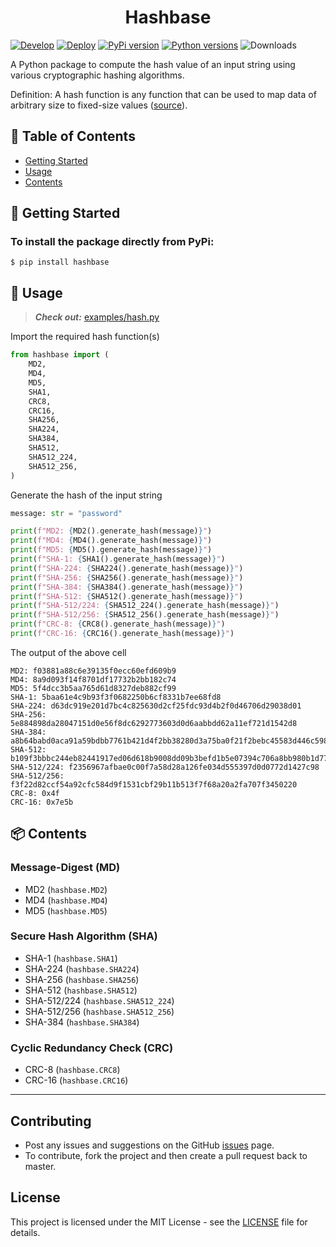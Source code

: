 <h1 align="center">Hashbase</h1>


[![Develop](https://github.com/hasnainroopawalla/hashbase/actions/workflows/develop.yml/badge.svg)](https://github.com/hasnainroopawalla/Ant-Colony-Optimization/actions/workflows/develop.yml)
[![Deploy](https://github.com/hasnainroopawalla/hashbase/actions/workflows/deploy.yml/badge.svg)](https://github.com/hasnainroopawalla/hashbase/actions/workflows/deploy.yml)
[![PyPi version](https://img.shields.io/pypi/v/hashbase.svg)](https://pypi.python.org/pypi/aco_routing/)
[![Python versions](https://img.shields.io/pypi/pyversions/hashbase.svg?style=plastic)](https://img.shields.io/pypi/pyversions/aco_routing.svg?style=plastic)
![Downloads](https://img.shields.io/pypi/dm/hashbase.svg)


A Python package to compute the hash value of an input string using various cryptographic hashing algorithms.

Definition: A hash function is any function that can be used to map data of arbitrary size to fixed-size values ([source](https://en.wikipedia.org/wiki/Hash_function)).


## 📝 Table of Contents

- [Getting Started](#getting_started)
- [Usage](#usage)
- [Contents](#contents)


## 🏁 Getting Started <a name = "getting_started"></a>

### To install the package directly from PyPi:
```
$ pip install hashbase
```


## 🎈 Usage <a name="usage"></a>
> **_Check out:_** [examples/hash.py](https://github.com/hasnainroopawalla/hashbase/blob/master/examples/hash.py)

Import the required hash function(s)
```python
from hashbase import (
    MD2,
    MD4,
    MD5,
    SHA1,
    CRC8,
    CRC16,
    SHA256,
    SHA224,
    SHA384,
    SHA512,
    SHA512_224,
    SHA512_256,
)
```

Generate the hash of the input string
```python
message: str = "password"

print(f"MD2: {MD2().generate_hash(message)}")
print(f"MD4: {MD4().generate_hash(message)}")
print(f"MD5: {MD5().generate_hash(message)}")
print(f"SHA-1: {SHA1().generate_hash(message)}")
print(f"SHA-224: {SHA224().generate_hash(message)}")
print(f"SHA-256: {SHA256().generate_hash(message)}")
print(f"SHA-384: {SHA384().generate_hash(message)}")
print(f"SHA-512: {SHA512().generate_hash(message)}")
print(f"SHA-512/224: {SHA512_224().generate_hash(message)}")
print(f"SHA-512/256: {SHA512_256().generate_hash(message)}")
print(f"CRC-8: {CRC8().generate_hash(message)}")
print(f"CRC-16: {CRC16().generate_hash(message)}")
```

The output of the above cell
```
MD2: f03881a88c6e39135f0ecc60efd609b9
MD4: 8a9d093f14f8701df17732b2bb182c74
MD5: 5f4dcc3b5aa765d61d8327deb882cf99
SHA-1: 5baa61e4c9b93f3f0682250b6cf8331b7ee68fd8
SHA-224: d63dc919e201d7bc4c825630d2cf25fdc93d4b2f0d46706d29038d01
SHA-256: 5e884898da28047151d0e56f8dc6292773603d0d6aabbdd62a11ef721d1542d8
SHA-384: a8b64babd0aca91a59bdbb7761b421d4f2bb38280d3a75ba0f21f2bebc45583d446c598660c94ce680c47d19c30783a7
SHA-512: b109f3bbbc244eb82441917ed06d618b9008dd09b3befd1b5e07394c706a8bb980b1d7785e5976ec049b46df5f1326af5a2ea6d103fd07c95385ffab0cacbc86
SHA-512/224: f2356967afbae0c00f7a58d28a126fe034d555397d0d0772d1427c98
SHA-512/256: f3f22d82ccf54a92cfc584d9f1531cbf29b11b513f7f68a20a2fa707f3450220
CRC-8: 0x4f
CRC-16: 0x7e5b
```

## 📦 Contents <a name = "contents"></a>

### Message-Digest (MD)
- MD2 (`hashbase.MD2`)
- MD4 (`hashbase.MD4`)
- MD5 (`hashbase.MD5`)

### Secure Hash Algorithm (SHA)
- SHA-1 (`hashbase.SHA1`)
- SHA-224 (`hashbase.SHA224`)
- SHA-256 (`hashbase.SHA256`)
- SHA-512 (`hashbase.SHA512`)
- SHA-512/224 (`hashbase.SHA512_224`)
- SHA-512/256 (`hashbase.SHA512_256`)
- SHA-384 (`hashbase.SHA384`)

### Cyclic Redundancy Check (CRC)
- CRC-8 (`hashbase.CRC8`)
- CRC-16 (`hashbase.CRC16`)

<hr>


## Contributing

- Post any issues and suggestions on the GitHub [issues](https://github.com/hasnainroopawalla/hashbase/issues) page.
- To contribute, fork the project and then create a pull request back to master.


## License
This project is licensed under the MIT License - see the [LICENSE](https://github.com/hasnainroopawalla/hashbase/blob/c6224b72ab7fa08430a3b9f63ec430a4f402ffba/LICENSE) file for details.
